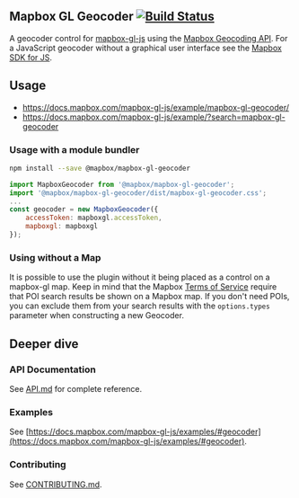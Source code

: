 Mapbox GL Geocoder [![Build Status](https://github.com/mapbox/mapbox-gl-geocoder/actions/workflows/main.yml/badge.svg?branch=main)](https://github.com/mapbox/mapbox-gl-geocoder/actions/workflows/main.yml)
---

A geocoder control for [mapbox-gl-js](https://github.com/mapbox/mapbox-gl-js) using the [Mapbox Geocoding API](https://docs.mapbox.com/api/search/#geocoding). For a JavaScript geocoder without a graphical user interface see the [Mapbox SDK for JS](https://github.com/mapbox/mapbox-sdk-js/blob/master/docs/services.md#geocoding).

## Usage

* https://docs.mapbox.com/mapbox-gl-js/example/mapbox-gl-geocoder/
* https://docs.mapbox.com/mapbox-gl-js/example/?search=mapbox-gl-geocoder

### Usage with a module bundler

```bash
npm install --save @mapbox/mapbox-gl-geocoder
```

```js
import MapboxGeocoder from '@mapbox/mapbox-gl-geocoder';
import '@mapbox/mapbox-gl-geocoder/dist/mapbox-gl-geocoder.css';
...
const geocoder = new MapboxGeocoder({
    accessToken: mapboxgl.accessToken,
    mapboxgl: mapboxgl
});

```

###  Using without a Map

It is possible to use the plugin without it being placed as a control on a mapbox-gl map. Keep in mind that the Mapbox [Terms of Service](https://www.mapbox.com/legal/tos) require that POI search results be shown on a Mapbox map. If you don't need POIs, you can exclude them from your search results with the `options.types` parameter  when constructing a new Geocoder. 

## Deeper dive

### API Documentation

See [API.md](./API.md) for complete reference.

### Examples

See [https://docs.mapbox.com/mapbox-gl-js/examples/#geocoder](https://docs.mapbox.com/mapbox-gl-js/examples/#geocoder).

### Contributing

See [CONTRIBUTING.md](./CONTRIBUTING.md).
